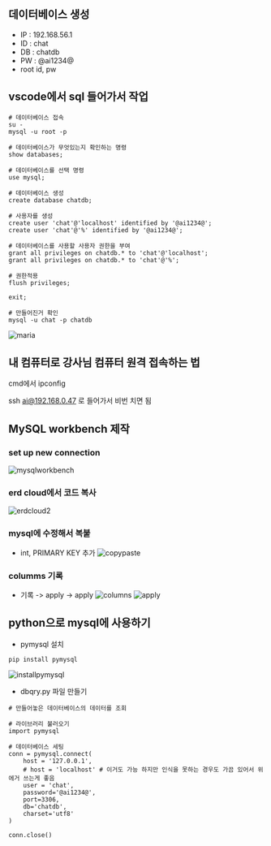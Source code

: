 ## 데이터베이스 생성
- IP : 192.168.56.1
- ID : chat
- DB : chatdb
- PW : @ai1234@
- root id, pw


## vscode에서 sql 들어가서 작업
```
# 데이터베이스 접속
su -
mysql -u root -p

# 데이터베이스가 무엇있는지 확인하는 명령
show databases;

# 데이터베이스를 선택 명령
use mysql;

# 데이터베이스 생성
create database chatdb;

# 사용자를 생성
create user 'chat'@'localhost' identified by '@ai1234@';
create user 'chat'@'%' identified by '@ai1234@';

# 데이터베이스를 사용할 사용자 권한을 부여
grant all privileges on chatdb.* to 'chat'@'localhost';
grant all privileges on chatdb.* to 'chat'@'%';

# 권한적용
flush privileges;

exit;

# 만들어진거 확인
mysql -u chat -p chatdb
```

![maria]()


## 내 컴퓨터로 강사님 컴퓨터 원격 접속하는 법
cmd에서 ipconfig

ssh ai@192.168.0.47 로 들어가서 비번 치면 됨


## MySQL workbench 제작
### set up new connection

![mysqlworkbench]()


### erd cloud에서 코드 복사

![erdcloud2]()

### mysql에 수정해서 복붙
* int, PRIMARY KEY 추가
![copypaste]()


### columms 기록
* 기록 ->  apply -> apply
![columns]()
![apply]()


## python으로 mysql에 사용하기
* pymysql 설치

```
pip install pymysql
```

![installpymysql]()

* dbqry.py 파일 만들기
```
# 만들어놓은 데이터베이스의 데이터를 조회

# 라이브러리 불러오기
import pymysql

# 데이터베이스 세팅
conn = pymysql.connect(
    host = '127.0.0.1',
    # host = 'localhost' # 이거도 가능 하지만 인식을 못하는 경우도 가끔 있어서 위에거 쓰는게 좋음
    user = 'chat', 
    password='@ai1234@',
    port=3306,
    db='chatdb',
    charset='utf8'
)

conn.close()
```

